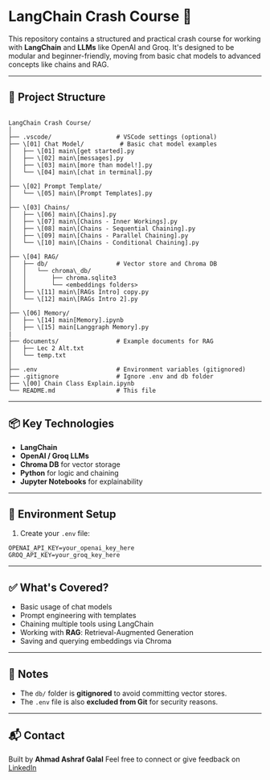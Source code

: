 # LangChain Crash Course 🚀

This repository contains a structured and practical crash course for working with **LangChain** and **LLMs** like OpenAI and Groq. It's designed to be modular and beginner-friendly, moving from basic chat models to advanced concepts like chains and RAG.

---

## 📁 Project Structure

```

LangChain Crash Course/
│
├── .vscode/                  # VSCode settings (optional)
├── \[01] Chat Model/          # Basic chat model examples
│   ├── \[01] main\[get started].py
│   ├── \[02] main\[messages].py
│   ├── \[03] main\[more than model!].py
│   └── \[04] main\[chat in terminal].py
│
├── \[02] Prompt Template/
│   └── \[05] main\[Prompt Templates].py
│
├── \[03] Chains/
│   ├── \[06] main\[Chains].py
│   ├── \[07] main\[Chains - Inner Workings].py
│   ├── \[08] main\[Chains - Sequential Chaining].py
│   ├── \[09] main\[Chains - Parallel Chaining].py
│   └── \[10] main\[Chains - Conditional Chaining].py
│
├── \[04] RAG/
│   ├── db/                   # Vector store and Chroma DB
│   │   └── chroma\_db/
│   │       ├── chroma.sqlite3
│   │       └── <embeddings folders>
│   ├── \[11] main\[RAGs Intro] copy.py
│   └── \[12] main\[RAGs Intro 2].py
│
├── \[06] Memory/
│   ├── \[14] main[Memory].ipynb
│   ├── \[15] main[Langgraph Memory].py
|
├── documents/                # Example documents for RAG
│   ├── Lec 2 Alt.txt
│   └── temp.txt
│
├── .env                      # Environment variables (gitignored)
├── .gitignore                # Ignore .env and db folder
├── \[00] Chain Class Explain.ipynb
└── README.md                 # This file

````

---

## 📦 Key Technologies
- **LangChain**  
- **OpenAI / Groq LLMs**  
- **Chroma DB** for vector storage  
- **Python** for logic and chaining  
- **Jupyter Notebooks** for explainability

---

## 🛑 Environment Setup

1. Create your `.env` file:
```env
OPENAI_API_KEY=your_openai_key_here
GROQ_API_KEY=your_groq_key_here
````

---

## ✅ What's Covered?

* Basic usage of chat models
* Prompt engineering with templates
* Chaining multiple tools using LangChain
* Working with **RAG**: Retrieval-Augmented Generation
* Saving and querying embeddings via Chroma

---

## 📌 Notes

* The `db/` folder is **gitignored** to avoid committing vector stores.
* The `.env` file is also **excluded from Git** for security reasons.

---

## 📬 Contact

Built by **Ahmad Ashraf Galal**
Feel free to connect or give feedback on [LinkedIn](https://www.linkedin.com/in/ahmadashrafgalal)
